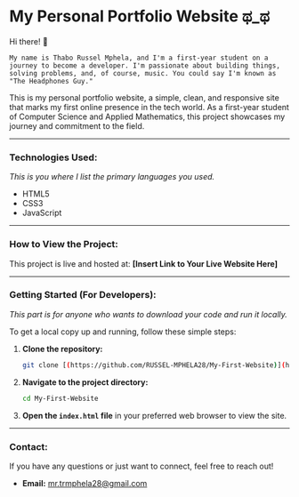# My Personal Portfolio Website ಥ_ಥ

Hi there! 👋

``My name is Thabo Russel Mphela, and I'm a first-year student on a journey to become a developer. I'm passionate about building things, solving problems, and, of course, music. You could say I'm known as "The Headphones Guy."``

This is my personal portfolio website, a simple, clean, and responsive site that marks my first online presence in the tech world. As a first-year student of Computer Science and Applied Mathematics, this project showcases my journey and commitment to the field.

---
### **Technologies Used:**
_This is you where I list the primary languages you used._

* HTML5
* CSS3
* JavaScript

---
### **How to View the Project:**

This project is live and hosted at: **[Insert Link to Your Live Website Here]**

---
### **Getting Started (For Developers):**
_This part is for anyone who wants to download your code and run it locally._

To get a local copy up and running, follow these simple steps:
1.  **Clone the repository:**
    ```bash
    git clone [(https://github.com/RUSSEL-MPHELA28/My-First-Website)](https://github.com/RUSSEL-MPHELA28/My-First-Website))
    ```
2.  **Navigate to the project directory:**
    ```bash
    cd My-First-Website
    ```
3.  **Open the `index.html` file** in your preferred web browser to view the site.

---
### **Contact:**

If you have any questions or just want to connect, feel free to reach out!

* **Email:** mr.trmphela28@gmail.com
